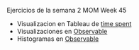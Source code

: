 Ejercicios de la semana 2 MOM Week 45

* Visualizacion en Tableau de [time spent](https://estebanotero.github.io/infovis/s2/tableau.html)
* Visualizaciones en [Observable](https://observablehq.com/d/09d429b85147a5c8)
* Histogramas en [Observable](https://observablehq.com/d/4ef58db09c7f7952)
